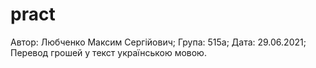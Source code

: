 # pract
Автор: Любченко Максим Сергійович;
Група: 515а;
Дата: 29.06.2021;
Перевод грошей у текст українською мовою.

